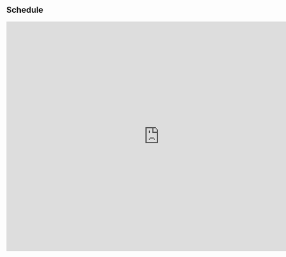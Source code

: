 ## Schedule

<iframe src="https://calendar.google.com/calendar/embed?src=ayoung.t.kim%40gmail.com&ctz=Asia%2FSeoul" style="border: 0" width="800" height="600" frameborder="0" scrolling="no"></iframe>
